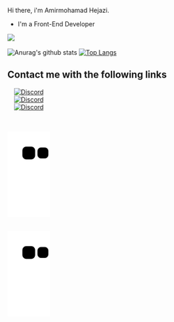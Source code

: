 Hi there, i'm Amirmohamad Hejazi.
- I'm a Front-End Developer 

![](https://komarev.com/ghpvc/?username=Amirmohamadhejazi&style=flat&color=blueviolet)

![Anurag's github stats](https://github-readme-stats.vercel.app/api?username=Amirmohamadhejazi&show_icons=true&theme=radical&count_private=true)
[![Top Langs](https://github-readme-stats.vercel.app/api/top-langs/?username=Amirmohamadhejazi&layout=compact&theme=radical)](https://github.com/anuraghazra/github-readme-stats)

<h2>Contact me with the following links</h2>
<div style="flex-direction: row ; display: flex ; flex-wrap: wrap ; width: 100% ; justify-content: space-between">
<div style="flex-direction: column ; display: flex ; justify-content: center ; align-items: center">
  
<a href="https://discord.com/users/198928364944359426" target="_blank">
<img src="https://uploads-ssl.webflow.com/5a0c28c1d98b1d000187498f/5c945c3d21f1ed239a16d8de_discord-512.png" alt="Discord" width="60px" height="60px"/>
</a>
  
<a href="https://www.instagram.com/amirmohamad_hr/" target="_blank">
<img src="https://cdn-icons-png.flaticon.com/512/174/174855.png" alt="Discord" width="60px" height="60px"/>
</a>

<a href="https://t.me/Amirmohamad_hr" target="_blank">
<img src="https://upload.wikimedia.org/wikipedia/commons/thumb/8/82/Telegram_logo.svg/640px-Telegram_logo.svg.png" alt="Discord" width="60px" height="60px"/>
</a>
  
<h2></h2>
  <a href="https://github.com/Amirmohamadhejazi" target="_blank">
  <img src="https://raw.githubusercontent.com/Amirmohamadhejazi/Amirmohamadhejazi/8241e0a8cb152e3f1188604f555bfb2047f1b7e6/github-contribution-grid-snake.svg" alt="sneke">

  
  <h2></h2>
  <a href="https://github.com/Amirmohamadhejazi" target="_blank">
  <img src="  https://raw.githubusercontent.com/Amirmohamadhejazi/Amirmohamadhejazi/510415eec284b2f0bd14a8550eaf56ea6e0170a4/github-contribution-grid-snake.svg" alt="sneke">
  </a>
